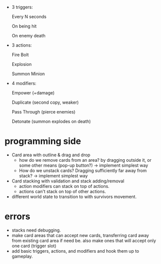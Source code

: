 - 3 triggers:

    Every N seconds

    On being hit

    On enemy death

- 3 actions:

    Fire Bolt

    Explosion

    Summon Minion

- 4 modifiers:

    Empower (+damage)

    Duplicate (second copy, weaker)

    Pass Through (pierce enemies)

    Detonate (summon explodes on death)
    
    
# programming side

- Card area with outline & drag and drop
    - how do we remove cards from an area? by dragging outside it, or some other means (pop-up button?) -> implement simplest way
    - How do we unstack cards? Dragging sufficiently far away from stack? -> implement simplest way
- Card stacking with validation and stack adding/removal
    - action modifiers can stack on top of actions.
    - actions can't stack on top of other actions.
- different world state to transition to with survivors movement.


# errors
- stacks need debugging.
- make card areas that can accept new cards, transferring card away from existing card area if need be. also make ones that will accept only one card (trigger slot)
- add basic triggers, actions, and modifiers and hook them up to gameplay.